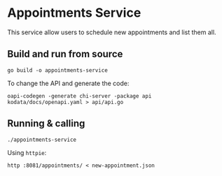 # Appointments Service

This service allow users to schedule new appointments and list them all. 




## Build and run from source


```
go build -o appointments-service
```

To change the API and generate the code: 

```
oapi-codegen -generate chi-server -package api kodata/docs/openapi.yaml > api/api.go
```

## Running & calling

```
./appointments-service
```

Using `httpie`:

```
http :8081/appointments/ < new-appointment.json
```
